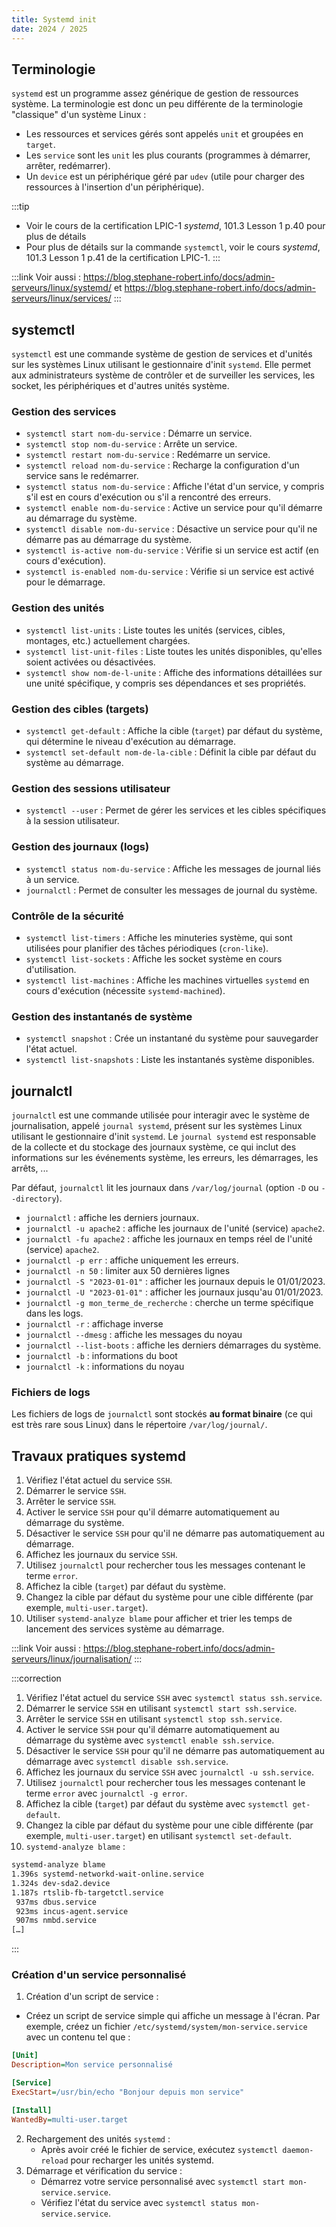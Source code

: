 ```yaml
---
title: Systemd init
date: 2024 / 2025
---
```


## Terminologie

`systemd` est un programme assez générique de gestion de ressources système. La terminologie est donc un peu différente de la terminologie "classique" d'un système Linux :

- Les ressources et services gérés sont appelés `unit` et groupées en `target`.
- Les `service` sont les `unit` les plus courants (programmes à démarrer, arrêter, redémarrer).
- Un `device` est un périphérique géré par `udev` (utile pour charger des ressources à l'insertion d'un périphérique).

:::tip
- Voir le cours de la certification LPIC-1 _systemd_, 101.3 Lesson 1 p.40 pour plus de détails
- Pour plus de détails sur la commande `systemctl`, voir le cours _systemd_, 101.3 Lesson 1 p.41 de la certification LPIC-1.
:::

:::link
Voir aussi : <https://blog.stephane-robert.info/docs/admin-serveurs/linux/systemd/> et <https://blog.stephane-robert.info/docs/admin-serveurs/linux/services/>
:::

## systemctl

`systemctl` est une commande système de gestion de services et d'unités sur les systèmes Linux utilisant le gestionnaire d'init `systemd`. Elle permet aux administrateurs système de contrôler et de surveiller les services, les socket, les périphériques et d'autres unités système.

### Gestion des services

- `systemctl start nom-du-service` : Démarre un service.
- `systemctl stop nom-du-service` : Arrête un service.
- `systemctl restart nom-du-service` : Redémarre un service.
- `systemctl reload nom-du-service` : Recharge la configuration d'un service sans le redémarrer.
- `systemctl status nom-du-service` : Affiche l'état d'un service, y compris s'il est en cours d'exécution ou s'il a rencontré des erreurs.
- `systemctl enable nom-du-service` : Active un service pour qu'il démarre au démarrage du système.
- `systemctl disable nom-du-service` : Désactive un service pour qu'il ne démarre pas au démarrage du système.
- `systemctl is-active nom-du-service` : Vérifie si un service est actif (en cours d'exécution).
- `systemctl is-enabled nom-du-service` : Vérifie si un service est activé pour le démarrage.

### Gestion des unités

- `systemctl list-units` : Liste toutes les unités (services, cibles, montages, etc.) actuellement chargées.
- `systemctl list-unit-files` : Liste toutes les unités disponibles, qu'elles soient activées ou désactivées.
- `systemctl show nom-de-l-unite` : Affiche des informations détaillées sur une unité spécifique, y compris ses dépendances et ses propriétés.

### Gestion des cibles (targets)

- `systemctl get-default` : Affiche la cible (`target`) par défaut du système, qui détermine le niveau d'exécution au démarrage.
- `systemctl set-default nom-de-la-cible` : Définit la cible par défaut du système au démarrage.

### Gestion des sessions utilisateur

- `systemctl --user` : Permet de gérer les services et les cibles spécifiques à la session utilisateur.

### Gestion des journaux (logs)

- `systemctl status nom-du-service` : Affiche les messages de journal liés à un service.
- `journalctl` : Permet de consulter les messages de journal du système.

### Contrôle de la sécurité

- `systemctl list-timers` : Affiche les minuteries système, qui sont utilisées pour planifier des tâches périodiques (`cron-like`).
- `systemctl list-sockets` : Affiche les socket système en cours d'utilisation.
- `systemctl list-machines` : Affiche les machines virtuelles `systemd` en cours d'exécution (nécessite `systemd-machined`).

### Gestion des instantanés de système

- `systemctl snapshot` : Crée un instantané du système pour sauvegarder l'état actuel.
- `systemctl list-snapshots` : Liste les instantanés système disponibles.

## journalctl

`journalctl` est une commande utilisée pour interagir avec le système de journalisation, appelé `journal systemd`, présent sur les systèmes Linux utilisant le gestionnaire d'init `systemd`. Le `journal systemd` est responsable de la collecte et du stockage des journaux système, ce qui inclut des informations sur les événements système, les erreurs, les démarrages, les arrêts, ...

Par défaut, `journalctl` lit les journaux dans `/var/log/journal` (option `-D` ou `--directory`).

- `journalctl` : affiche les derniers journaux.
- `journalctl -u apache2` : affiche les journaux de l'unité (service) `apache2`.
- `journalctl -fu apache2` : affiche les journaux en temps réel de l'unité (service) `apache2`.
- `journalctl -p err` : affiche uniquement les erreurs.
- `journalctl -n 50` : limiter aux 50 dernières lignes
- `journalctl -S "2023-01-01"` : afficher les journaux depuis le 01/01/2023.
- `journalctl -U "2023-01-01"` : afficher les journaux jusqu'au 01/01/2023.
- `journalctl -g mon_terme_de_recherche` : cherche un terme spécifique dans les logs.
- `journalctl -r` : affichage inverse
- `journalctl --dmesg` : affiche les messages du noyau
- `journalctl --list-boots` : affiche les derniers démarrages du système.
- `journalctl -b` : informations du boot
- `journalctl -k` : informations du noyau

### Fichiers de logs

Les fichiers de logs de `journalctl` sont stockés **au format binaire** (ce qui est très rare sous Linux) dans le répertoire `/var/log/journal/`.

## Travaux pratiques systemd

1. Vérifiez l'état actuel du service `SSH`.
1. Démarrer le service `SSH`.
1. Arrêter le service `SSH`.
1. Activer le service `SSH` pour qu'il démarre automatiquement au démarrage du système.
1. Désactiver le service `SSH` pour qu'il ne démarre pas automatiquement au démarrage.
1. Affichez les journaux du service `SSH`.
1. Utilisez `journalctl` pour rechercher tous les messages contenant le terme `error`.
1. Affichez la cible (`target`) par défaut du système.
1. Changez la cible par défaut du système pour une cible différente (par exemple, `multi-user.target`).
1. Utiliser `systemd-analyze blame` pour afficher et trier les temps de lancement des services système au démarrage.

:::link
Voir aussi : <https://blog.stephane-robert.info/docs/admin-serveurs/linux/journalisation/>
:::

:::correction
1. Vérifiez l'état actuel du service `SSH` avec `systemctl status ssh.service`.
1. Démarrer le service `SSH` en utilisant `systemctl start ssh.service`.
1. Arrêter le service `SSH` en utilisant `systemctl stop ssh.service`.
1. Activer le service `SSH` pour qu'il démarre automatiquement au démarrage du système avec `systemctl enable ssh.service`.
1. Désactiver le service `SSH` pour qu'il ne démarre pas automatiquement au démarrage avec `systemctl disable ssh.service`.
1. Affichez les journaux du service `SSH` avec `journalctl -u ssh.service`.
1. Utilisez `journalctl` pour rechercher tous les messages contenant le terme `error` avec `journalctl -g error`.
1. Affichez la cible (`target`) par défaut du système avec `systemctl get-default`.
1. Changez la cible par défaut du système pour une cible différente (par exemple, `multi-user.target`) en utilisant `systemctl set-default`.
1. `systemd-analyze blame` :

```sh
systemd-analyze blame
1.396s systemd-networkd-wait-online.service
1.324s dev-sda2.device
1.187s rtslib-fb-targetctl.service
 937ms dbus.service
 923ms incus-agent.service
 907ms nmbd.service
[…]
```
:::

### Création d'un service personnalisé

1. Création d'un script de service :
  - Créez un script de service simple qui affiche un message à l'écran. Par exemple, créez un fichier `/etc/systemd/system/mon-service.service` avec un contenu tel que :

   ```ini
   [Unit]
   Description=Mon service personnalisé

   [Service]
   ExecStart=/usr/bin/echo "Bonjour depuis mon service"

   [Install]
   WantedBy=multi-user.target
   ```

2. Rechargement des unités `systemd` :
   - Après avoir créé le fichier de service, exécutez `systemctl daemon-reload` pour recharger les unités systemd.
3. Démarrage et vérification du service :
   - Démarrez votre service personnalisé avec `systemctl start mon-service.service`.
   - Vérifiez l'état du service avec `systemctl status mon-service.service`.

